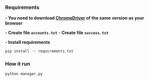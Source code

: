 ### Requirements
**- You need to download [ChromeDriver]( https://chromedriver.chromium.org/ "ChromeDriver") of the same version as your browser**

**- Create file `accounts.txt`**
**- Create file `success.txt`**


**- Install requirements**
```bash
pip install -r requirements.txt
```

### How it run
```bash
python manager.py
```
